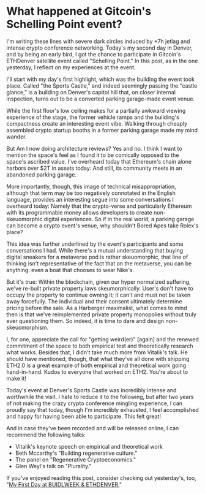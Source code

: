 # What happened at Gitcoin's Schelling Point event?

I'm writing these lines with severe dark circles induced by
+7h jetlag and intense crypto conference networking.
Today's my second day in Denver, and by being an early
bird, I got the chance to participate in Gitcoin's
ETHDenver satellite event called "Schelling Point." In this
post, as in the one yesterday, I reflect on my experiences
at the event.

I'll start with my day's first highlight, which was the
building the event took place. Called "the Sports Castle,"
and indeed seemingly passing the "castle glance," is a
building on Denver's capitol hill that, on closer internal
inspection, turns out to be a converted parking garage-made
event venue.

While the first floor's low ceiling makes for a partially
awkward viewing experience of the stage, the former vehicle
ramps and the building's compactness create an interesting
event vibe. Walking through cheaply assembled crypto
startup booths in a former parking garage made my mind
wander.

But Am I now doing architecture reviews? Yes and no. I
think I want to mention the space's feel as I found it to
be comically opposed to the space's ascribed value. I've
overheard today that Ethereum's chain alone harbors over
$2T in assets today: And still, its community meets in an
abandoned parking garage.

More importantly, though, this image of technical
misappropriation, although that term may be too negatively
connotated in the English language, provides an interesting
segue into some conversations I overheard today: Namely
that the crypto-verse and particularly Ethereum with its
programmable money allows developers to create
non-skeuomorphic digital experiences. So if in the real
world, a parking garage can become a crypto event's venue,
why shouldn't Bored Apes take Rolex's place?

This idea was further underlined by the event's
participants and some conversations I had. While there's a
mutual understanding that buying digital sneakers for a
metaverse pod is rather skeuomorphic, that line of thinking
isn't representative of the fact that on the metaverse, you
can be anything: even a boat that chooses to wear Nike's.

But it's true: Within the blockchain, given our hyper
normalized suffering, we've re-built private property laws
skeumorphically. User's don't have to occupy the property
to continue owning it; it can't and must not be taken away
forcefully. The individual and their consent ultimately
determine pricing before the sale. As a Harberger
maximalist, what comes to mind then is that we've
reimplemented private property monopolies without truly
ever questioning them. So indeed, it is time to dare and
design non-skeuomorphism.

I, for one, appreciate the call for "getting weird(er)"
[again] and the renewed commitment of the space to both
empirical test and theoretically research what works.
Besides that, I didn't take much more from Vitalik's talk.
He should have mentioned, though, that what they've all
done with shipping ETH2.0 is a great example of both
empirical and theoretical work going hand-in-hand. Kudos to
everyone that worked on ETH2. You're about to make it!

Today's event at Denver's Sports Castle was incredibly
intense and worthwhile the visit. I hate to reduce it to
the following, but after two years of not making the crazy
crypto conference mingling experience, I can proudly say
that today, though I'm incredibly exhausted, I feel
accomplished and happy for having been able to participate.
This felt great!

And in case they've been recorded and will be released
online, I can recommend the following talks:

- Vitalik's keynote speech on empirical and theoretical work
- Beth Mccarthy's "Building regenerative culture."
- The panel on "Regenerative Cryptoeconomics."
- Glen Weyl's talk on "Plurality."

If you've enjoyed reading this post, consider checking out yesterday's, too,
"[My First Day at BUIDLWEEK &
ETHDENVER.](/2022/02/16/ethdenver-buidl-week-day-one/)"
